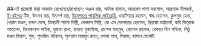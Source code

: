 ##এই প্রজেক্টে যারা অবদান রেখেছেন/রাখছেন:
অঞ্জন রায়, অনিক হাসান, আহমেদ পাশা ফয়সাল, আরণ্যক নীলকণ্ঠ, [ই-বইপত্র](https://eboipotro.github.io/) টিম, উৎসব রায়, উৎসর্গ রায়, [উমেশচন্দ্র পাবলিক লাইব্রেরি](http://woomeshchandra.org.bd/), ওয়াসিয়ার রহমান, ঋদ্ধ হোসেন, কুলসুম হেনা, খৈয়াম মণ্ডল, চন্দন ঘোষ, ত্রিনয়নী শ্যামা মিস্ত্রী, দেবদাস মিস্ত্রি, কে এম দেলোয়ার হোসেন, প্রিয়াঙ্কা ভট্টাচার্য, কবি ফিরোজ আহমেদ, বিবেকানন্দ পাইক, মুস্তফা রানা, রাহাত মুস্তাফিজ, রাসেল মাহমুদ, রোমেল রহমান, রেফাত বিন শফিক, লিঠু মণ্ডল বিশ্বাস, শুভ, শুভজিৎ বটব্যাল, সুলতান মাহমুদ রতন, সোমা পাল, সিয়াম, হাসান মেহেদী
